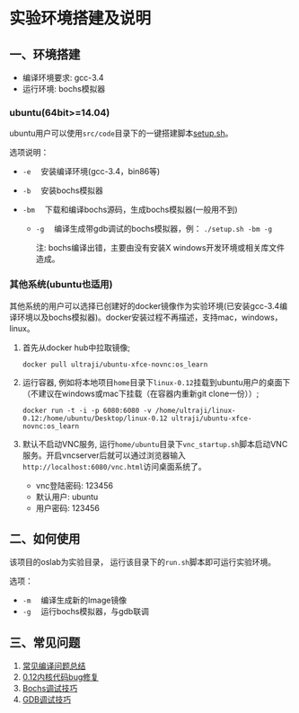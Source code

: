 # 实验环境搭建及说明

## 一、环境搭建

- 编译环境要求: gcc-3.4
- 运行环境: bochs模拟器

### ubuntu(64bit>=14.04)

ubuntu用户可以使用`src/code`目录下的一键搭建脚本[setup.sh](src/code/setup.sh)。

选项说明：

- `-e` &emsp;安装编译环境(gcc-3.4，bin86等)
- `-b` &emsp;安装bochs模拟器
- `-bm` &emsp;下载和编译bochs源码，生成bochs模拟器(一般用不到)
    
    - `-g` &emsp;编译生成带gdb调试的bochs模拟器，例： ```./setup.sh -bm -g```

        注: bochs编译出错，主要由没有安装X windows开发环境或相关库文件造成。

### 其他系统(ubuntu也适用)

其他系统的用户可以选择已创建好的docker镜像作为实验环境(已安装gcc-3.4编译环境以及bochs模拟器)。docker安装过程不再描述，支持mac，windows，linux。

1. 首先从docker hub中拉取镜像;

    ```shell
    docker pull ultraji/ubuntu-xfce-novnc:os_learn 
    ```

2. 运行容器, 例如将本地项目`home`目录下`linux-0.12`挂载到ubuntu用户的桌面下（不建议在windows或mac下挂载（在容器内重新git clone一份））; 

    ```shell
    docker run -t -i -p 6080:6080 -v /home/ultraji/linux-0.12:/home/ubuntu/Desktop/linux-0.12 ultraji/ubuntu-xfce-novnc:os_learn
    ```

3. 默认不启动VNC服务, 运行`home/ubuntu`目录下`vnc_startup.sh`脚本启动VNC服务。开启vncserver后就可以通过浏览器输入```http://localhost:6080/vnc.html```访问桌面系统了。

    - vnc登陆密码: 123456
    - 默认用户: ubuntu
    - 用户密码: 123456

## 二、如何使用

该项目的oslab为实验目录， 运行该目录下的`run.sh`脚本即可运行实验环境。

选项：

- `-m` &emsp;编译生成新的Image镜像
- `-g` &emsp;运行bochs模拟器，与gdb联调

## 三、常见问题

1. [常见编译问题总结](编译源码的问题记录.md)
2. [0.12内核代码bug修复](0.12内核代码bug修复.md)
3. [Bochs调试技巧](Bochs调试技巧.md)
4. [GDB调试技巧](GDB调试技巧.md)